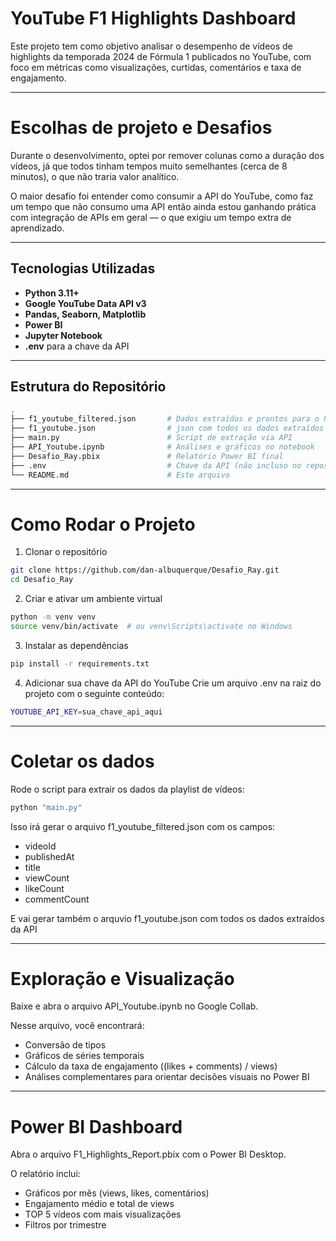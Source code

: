 # YouTube F1 Highlights Dashboard

Este projeto tem como objetivo analisar o desempenho de vídeos de highlights da temporada 2024 de Fórmula 1 publicados no YouTube, com foco em métricas como visualizações, curtidas, comentários e taxa de engajamento.

---

# Escolhas de projeto e Desafios
Durante o desenvolvimento, optei por remover colunas como a duração dos vídeos, já que todos tinham tempos muito semelhantes (cerca de 8 minutos), o que não traria valor analítico.

O maior desafio foi entender como consumir a API do YouTube, como faz um tempo que não consumo uma API então ainda estou ganhando prática com integração de APIs em geral — o que exigiu um
tempo extra de aprendizado.

---

## Tecnologias Utilizadas

- **Python 3.11+**
- **Google YouTube Data API v3**
- **Pandas, Seaborn, Matplotlib**
- **Power BI**
- **Jupyter Notebook**
- **.env** para a chave da API

---

## Estrutura do Repositório

```bash
.
├── f1_youtube_filtered.json       # Dados extraídos e prontos para o Power BI
├── f1_youtube.json                # json com todos os dados extraídos da API
├── main.py                        # Script de extração via API
├── API_Youtube.ipynb              # Análises e gráficos no notebook
├── Desafio_Ray.pbix               # Relatório Power BI final
├── .env                           # Chave da API (não incluso no repositório)
└── README.md                      # Este arquivo
```

---

# Como Rodar o Projeto
1. Clonar o repositório
```bash
git clone https://github.com/dan-albuquerque/Desafio_Ray.git
cd Desafio_Ray
```

2. Criar e ativar um ambiente virtual
```bash
python -m venv venv
source venv/bin/activate  # ou venv\Scripts\activate no Windows
```

3. Instalar as dependências
```bash
pip install -r requirements.txt
```

4. Adicionar sua chave da API do YouTube
Crie um arquivo .env na raiz do projeto com o seguinte conteúdo:
```bash
YOUTUBE_API_KEY=sua_chave_api_aqui
```

---

# Coletar os dados
Rode o script para extrair os dados da playlist de vídeos:

```bash
python "main.py"
```
Isso irá gerar o arquivo f1_youtube_filtered.json com os campos:
- videoId
- publishedAt
- title
- viewCount
- likeCount
- commentCount

E vai gerar também o arquvio f1_youtube.json com todos os dados extraídos da API

---

# Exploração e Visualização
Baixe e abra o arquivo API_Youtube.ipynb no Google Collab.

Nesse arquivo, você encontrará:
- Conversão de tipos
- Gráficos de séries temporais
- Cálculo da taxa de engajamento ((likes + comments) / views)
- Análises complementares para orientar decisões visuais no Power BI

---

# Power BI Dashboard
Abra o arquivo F1_Highlights_Report.pbix com o Power BI Desktop.

O relatório inclui:
- Gráficos por mês (views, likes, comentários)
- Engajamento médio e total de views
- TOP 5 vídeos com mais visualizações
- Filtros por trimestre
